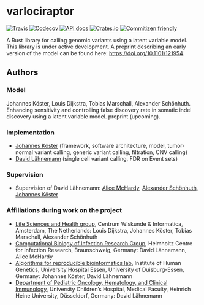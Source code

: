 # varlociraptor

[![Travis](https://img.shields.io/travis/varlociraptor/varlociraptor/master.svg?maxAge=2592000)](https://travis-ci.org/varlociraptor/varlociraptor)
[![Codecov](https://img.shields.io/codecov/c/github/varlociraptor/varlociraptor/master.svg)](https://codecov.io/gh/varlociraptor/varlociraptor)
[![API docs](https://img.shields.io/badge/API-documentation-blue.svg)](https://docs.rs/varlociraptor)
[![Crates.io](https://img.shields.io/crates/d/varlociraptor.svg)](https://crates.io/crates/varlociraptor)
[![Commitizen friendly](https://img.shields.io/badge/commitizen-friendly-brightgreen.svg)](http://commitizen.github.io/cz-cli/)

A Rust library for calling genomic variants using a latent variable model. This library is under active development. A preprint describing an early version of the model can be found here: https://doi.org/10.1101/121954.

## Authors

### Model

Johannes Köster, Louis Dijkstra, Tobias Marschall, Alexander Schönhuth. Enhancing sensitivity and controlling false discovery rate in somatic indel discovery using a latent variable model. preprint (upcoming).

### Implementation

* [Johannes Köster](https://github.com/johanneskoester) (framework, software architecture, model, tumor-normal variant calling, generic variant calling, filtration, CNV calling)
* [David Lähnemann](https://github.com/dlaehnemann) (single cell variant calling, FDR on Event sets)

### Supervision

* Supervision of David Lähnemann: [Alice McHardy](https://github.com/alicemchardy), [Alexander Schönhuth](https://github.com/aschoen), [Johannes Köster](https://github.com/johanneskoester)

### Affiliations during work on the project

* [Life Sciences and Health group](https://www.cwi.nl/research/groups/life-sciences-and-health), Centrum Wiskunde & Informatica, Amsterdam, The Netherlands: Louis Dijkstra, Johannes Köster, Tobias Marschall, Alexander Schönhuth
* [Computational Biology of Infection Research Group](https://www.helmholtz-hzi.de/en/research/research_topics/bacterial_and_viral_pathogens/computational_biology_of_infection_research/our_research/), Helmholtz Centre for Infection Research, Braunschweig, Germany: David Lähnemann, Alice McHardy
* [Algorithms for reproducible bioinformatics lab](https://koesterlab.github.io/), Institute of Human Genetics, University Hospital Essen, University of Duisburg-Essen, Germany: Johannes Köster, David Lähnemann
* [Department of Pediatric Oncology, Hematology, and Clinical Immunology](https://www.uniklinik-duesseldorf.de/en/unternehmen/kliniken/department-of-paediatric-oncology-haematology-and-immunology/), University Children’s Hospital, Medical Faculty, Heinrich Heine University, Düsseldorf, Germany: David Lähnemann

